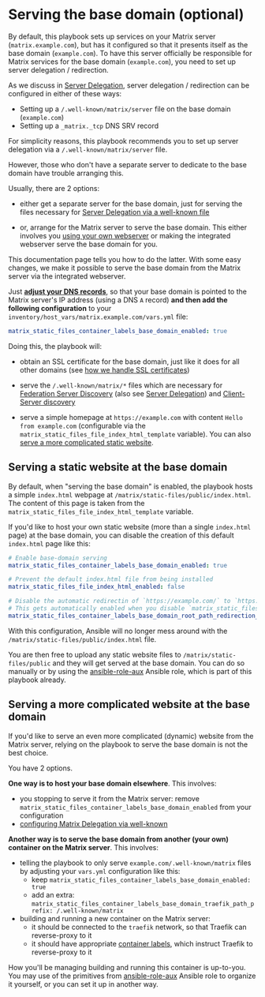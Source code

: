<!--
SPDX-FileCopyrightText: 2019 - 2024 Slavi Pantaleev
SPDX-FileCopyrightText: 2024 Suguru Hirahara

SPDX-License-Identifier: AGPL-3.0-or-later
-->

# Serving the base domain (optional)

By default, this playbook sets up services on your Matrix server (`matrix.example.com`), but has it configured so that it presents itself as the base domain (`example.com`). To have this server officially be responsible for Matrix services for the base domain (`example.com`), you need to set up server delegation / redirection.

As we discuss in [Server Delegation](howto-server-delegation.md), server delegation / redirection can be configured in either of these ways:

- Setting up a `/.well-known/matrix/server` file on the base domain (`example.com`)
- Setting up a `_matrix._tcp` DNS SRV record

For simplicity reasons, this playbook recommends you to set up server delegation via a `/.well-known/matrix/server` file.

However, those who don't have a separate server to dedicate to the base domain have trouble arranging this.

Usually, there are 2 options:

- either get a separate server for the base domain, just for serving the files necessary for [Server Delegation via a well-known file](howto-server-delegation.md#server-delegation-via-a-well-known-file)

- or, arrange for the Matrix server to serve the base domain. This either involves you [using your own webserver](configuring-playbook-own-webserver.md) or making the integrated webserver serve the base domain for you.

This documentation page tells you how to do the latter. With some easy changes, we make it possible to serve the base domain from the Matrix server via the integrated webserver.

Just [**adjust your DNS records**](configuring-dns.md), so that your base domain is pointed to the Matrix server's IP address (using a DNS `A` record) **and then add the following configuration** to your `inventory/host_vars/matrix.example.com/vars.yml` file:

```yaml
matrix_static_files_container_labels_base_domain_enabled: true
```

Doing this, the playbook will:

- obtain an SSL certificate for the base domain, just like it does for all other domains (see [how we handle SSL certificates](configuring-playbook-ssl-certificates.md))

- serve the `/.well-known/matrix/*` files which are necessary for [Federation Server Discovery](configuring-well-known.md#federation-server-discovery) (also see [Server Delegation](howto-server-delegation.md)) and [Client-Server discovery](configuring-well-known.md#client-server-discovery)

- serve a simple homepage at `https://example.com` with content `Hello from example.com` (configurable via the `matrix_static_files_file_index_html_template` variable). You can also [serve a more complicated static website](#serving-a-static-website-at-the-base-domain).

## Serving a static website at the base domain

By default, when "serving the base domain" is enabled, the playbook hosts a simple `index.html` webpage at `/matrix/static-files/public/index.html`. The content of this page is taken from the `matrix_static_files_file_index_html_template` variable.

If you'd like to host your own static website (more than a single `index.html` page) at the base domain, you can disable the creation of this default `index.html` page like this:

```yaml
# Enable base-domain serving
matrix_static_files_container_labels_base_domain_enabled: true

# Prevent the default index.html file from being installed
matrix_static_files_file_index_html_enabled: false

# Disable the automatic redirectin of `https://example.com/` to `https://matrix.example.com/`.
# This gets automatically enabled when you disable `matrix_static_files_file_index_html_enabled`, as we're doing above.
matrix_static_files_container_labels_base_domain_root_path_redirection_enabled: false
```

With this configuration, Ansible will no longer mess around with the `/matrix/static-files/public/index.html` file.

You are then free to upload any static website files to `/matrix/static-files/public` and they will get served at the base domain. You can do so manually or by using the [ansible-role-aux](https://github.com/mother-of-all-self-hosting/ansible-role-aux) Ansible role, which is part of this playbook already.

## Serving a more complicated website at the base domain

If you'd like to serve an even more complicated (dynamic) website from the Matrix server, relying on the playbook to serve the base domain is not the best choice.

You have 2 options.

**One way is to host your base domain elsewhere**. This involves:
- you stopping to serve it from the Matrix server: remove `matrix_static_files_container_labels_base_domain_enabled` from your configuration
- [configuring Matrix Delegation via well-known](./configuring-well-known.md)

**Another way is to serve the base domain from another (your own) container on the Matrix server**. This involves:
- telling the playbook to only serve `example.com/.well-known/matrix` files by adjusting your `vars.yml` configuration like this:
  - keep `matrix_static_files_container_labels_base_domain_enabled: true`
  - add an extra: `matrix_static_files_container_labels_base_domain_traefik_path_prefix: /.well-known/matrix`
- building and running a new container on the Matrix server:
  - it should be connected to the `traefik` network, so that Traefik can reverse-proxy to it
  - it should have appropriate [container labels](https://docs.docker.com/config/labels-custom-metadata/), which instruct Traefik to reverse-proxy to it

How you'll be managing building and running this container is up-to-you. You may use of the primitives from [ansible-role-aux](https://github.com/mother-of-all-self-hosting/ansible-role-aux) Ansible role to organize it yourself, or you can set it up in another way.
